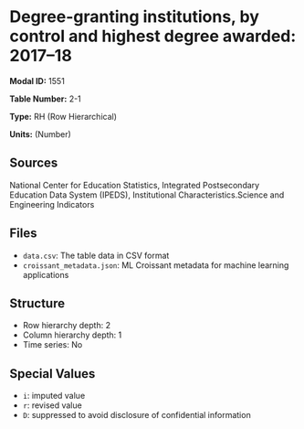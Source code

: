 # Degree-granting institutions, by control and highest degree awarded: 2017&#8211;18

**Modal ID:** 1551

**Table Number:** 2-1

**Type:** RH (Row Hierarchical)

**Units:** (Number)

## Sources

National Center for Education Statistics, Integrated Postsecondary Education Data System (IPEDS), Institutional Characteristics.Science and Engineering Indicators

## Files

- `data.csv`: The table data in CSV format
- `croissant_metadata.json`: ML Croissant metadata for machine learning applications

## Structure

- Row hierarchy depth: 2
- Column hierarchy depth: 1
- Time series: No

## Special Values

- `i`: imputed value
- `r`: revised value
- `D`: suppressed to avoid disclosure of confidential information
